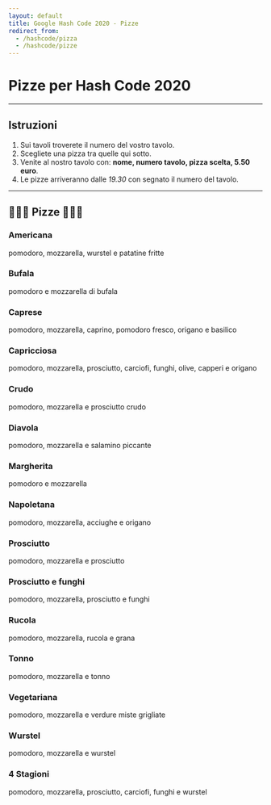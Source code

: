 ```yaml
---
layout: default
title: Google Hash Code 2020 - Pizze
redirect_from:
  - /hashcode/pizza
  - /hashcode/pizze
---
```


# Pizze per Hash Code 2020

--------------------------------------------------------------------------------

## Istruzioni

1. Sui tavoli troverete il numero del vostro tavolo.
2. Scegliete una pizza tra quelle qui sotto.
3. Venite al nostro tavolo con: **nome, numero tavolo, pizza scelta, 5.50 euro**.
4. Le pizze arriveranno dalle *19.30* con segnato il numero del tavolo.

--------------------------------------------------------------------------------

## 🍕🍕🍕 Pizze 🍕🍕🍕

### Americana

pomodoro, mozzarella, wurstel e patatine fritte

### Bufala

pomodoro e mozzarella di bufala

### Caprese

pomodoro, mozzarella, caprino, pomodoro fresco, origano e basilico

### Capricciosa

pomodoro, mozzarella, prosciutto, carciofi, funghi, olive, capperi e origano

### Crudo

pomodoro, mozzarella e prosciutto crudo

### Diavola

pomodoro, mozzarella e salamino piccante

### Margherita

pomodoro e mozzarella

### Napoletana

pomodoro, mozzarella, acciughe e origano

### Prosciutto

pomodoro, mozzarella e prosciutto

### Prosciutto e funghi

pomodoro, mozzarella, prosciutto e funghi

### Rucola

pomodoro, mozzarella, rucola e grana

### Tonno

pomodoro, mozzarella e tonno

### Vegetariana

pomodoro, mozzarella e verdure miste grigliate

### Wurstel

pomodoro, mozzarella e wurstel

### 4 Stagioni

pomodoro, mozzarella, prosciutto, carciofi, funghi e wurstel
